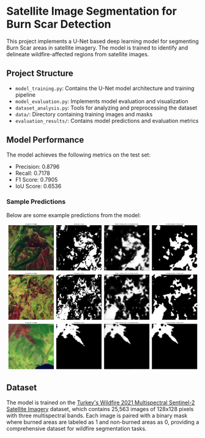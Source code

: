 # Satellite Image Segmentation for Burn Scar Detection

This project implements a U-Net based deep learning model for segmenting Burn Scar areas in satellite imagery. The model is trained to identify and delineate wildfire-affected regions from satellite images.

## Project Structure

- `model_training.py`: Contains the U-Net model architecture and training pipeline
- `model_evaluation.py`: Implements model evaluation and visualization
- `dataset_analysis.py`: Tools for analyzing and preprocessing the dataset
- `data/`: Directory containing training images and masks
- `evaluation_results/`: Contains model predictions and evaluation metrics

## Model Performance

The model achieves the following metrics on the test set:
- Precision: 0.8796
- Recall: 0.7178
- F1 Score: 0.7905
- IoU Score: 0.6536

### Sample Predictions

Below are some example predictions from the model:

![Prediction 0](evaluation_results/prediction_0.png)
![Prediction 1](evaluation_results/prediction_1.png)
![Prediction 2](evaluation_results/prediction_2.png)

## Dataset

The model is trained on the [Turkey's Wildfire 2021 Multispectral Sentinel-2 Satellite Imagery](https://data.mendeley.com/datasets/hgctmx9y6c/1) dataset, which contains 25,563 images of 128x128 pixels with three multispectral bands. Each image is paired with a binary mask where burned areas are labeled as 1 and non-burned areas as 0, providing a comprehensive dataset for wildfire segmentation tasks.
